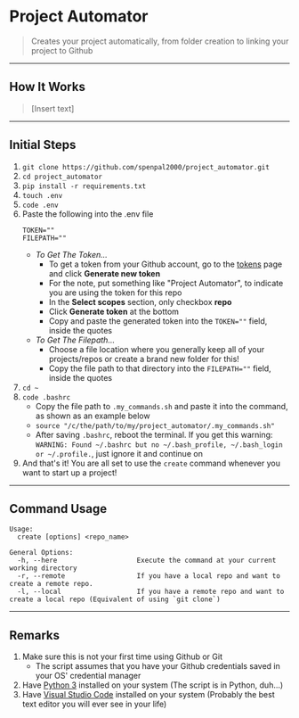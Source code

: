# Project Automator
> Creates your project automatically, from folder creation to linking your project to Github

---
## How It Works
> [Insert text]

---
## Initial Steps
1. `git clone https://github.com/spenpal2000/project_automator.git`
2. `cd project_automator`
3. `pip install -r requirements.txt`
3. `touch .env`
4. `code .env`
5. Paste the following into the .env file
    ```
    TOKEN=""
    FILEPATH=""
    ```
    - *To Get The Token...*
        - To get a token from your Github account, go to the [tokens](https://github.com/settings/tokens) page and click **Generate new token**
        - For the note, put something like "Project Automator", to indicate you are using the token for this repo
        - In the **Select scopes** section, only checkbox **repo**
        - Click **Generate token** at the bottom
        - Copy and paste the generated token into the `TOKEN=""` field, inside the quotes
    - *To Get The Filepath...*
        - Choose a file location where you generally keep all of your projects/repos or create a brand new folder for this!
        - Copy the file path to that directory into the `FILEPATH=""` field, inside the quotes
6.  `cd ~`
7.  `code .bashrc`
    - Copy the file path to `.my_commands.sh` and paste it into the command, as shown as an example below
    - `source "/c/the/path/to/my/project_automator/.my_commands.sh"`
    - After saving `.bashrc`, reboot the terminal. If you get this warning: `WARNING: Found ~/.bashrc but no ~/.bash_profile, ~/.bash_login or ~/.profile.`, just ignore it and continue on
8. And that's it! You are all set to use the `create` command whenever you want to start up a project!
    
---
## Command Usage
```
Usage:   
  create [options] <repo_name> 

General Options:
  -h, --here                    Execute the command at your current working directory
  -r, --remote                  If you have a local repo and want to create a remote repo.
  -l, --local                   If you have a remote repo and want to create a local repo (Equivalent of using `git clone`)
```

---
## Remarks
1. Make sure this is not your first time using Github or Git
    - The script assumes that you have your Github credentials saved in your OS' credential manager 
2. Have [Python 3](https://www.python.org/downloads/) installed on your system (The script is in Python, duh...)
3. Have [Visual Studio Code](https://code.visualstudio.com/download) installed on your system (Probably the best text editor you will ever see in your life)
